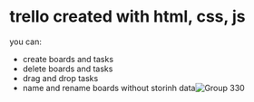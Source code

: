 # trello created with html, css, js
you can:
- create boards and tasks
- delete boards and tasks
- drag and drop tasks
- name and rename boards
without storinh data![Group 330](https://user-images.githubusercontent.com/37982184/216076966-7a2a1f72-7627-49df-857b-eb3d63492354.jpg)
